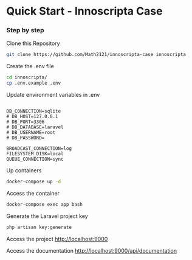 # Quick Start - Innoscripta Case 


### Step by step
Clone this Repository
```sh
git clone https://github.com/Math2121/innoscripta-case innoscripta
```

Create the .env file
```sh
cd innoscripta/
cp .env.example .env
```


Update environment variables in .env
```dosini

DB_CONNECTION=sqlite
# DB_HOST=127.0.0.1
# DB_PORT=3306
# DB_DATABASE=laravel
# DB_USERNAME=root
# DB_PASSWORD=

BROADCAST_CONNECTION=log
FILESYSTEM_DISK=local
QUEUE_CONNECTION=sync

```


Up containers
```sh
docker-compose up -d
```


Access the container
```sh
docker-compose exec app bash
```


Generate the Laravel project key
```sh
php artisan key:generate
```


Access the project
[http://localhost:9000](http://localhost:9000)

Access the documentation
[http://localhost:9000/api/documentation](http://localhost:9000/api/documentation)

